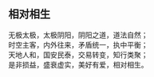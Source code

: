 ## 相对相生

无极太极，太极阴阳，阴阳之道，道法自然；  
时空主客，内外往来，矛盾统一，执中平衡；  
天地人和，国安民泰，交易转变，知行类聚；  
是非损益，盛衰虚实，美好有爱，相对相生。  
